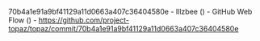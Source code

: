 70b4a1e91a9bf41129a11d0663a407c36404580e - Illzbee () - GitHub Web Flow () - https://github.com/project-topaz/topaz/commit/70b4a1e91a9bf41129a11d0663a407c36404580e
